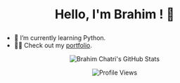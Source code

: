 <div align="center">

# <p align="center">Hello, I'm Brahim ! 👋</p>

</div> 
 
 -  🌱 I’m currently learning Python.
 -  👨‍💻 Check out my [portfolio](https://github.com/BrahimChatri).
 
   <div align="center">

 ![Brahim Chatri's GitHub Stats](https://github-readme-stats.vercel.app/api?username=BrahimChatri&show_icons=true&theme=radical)

![Profile Views](https://komarev.com/ghpvc/?username=BrahimChatri)
</div>



